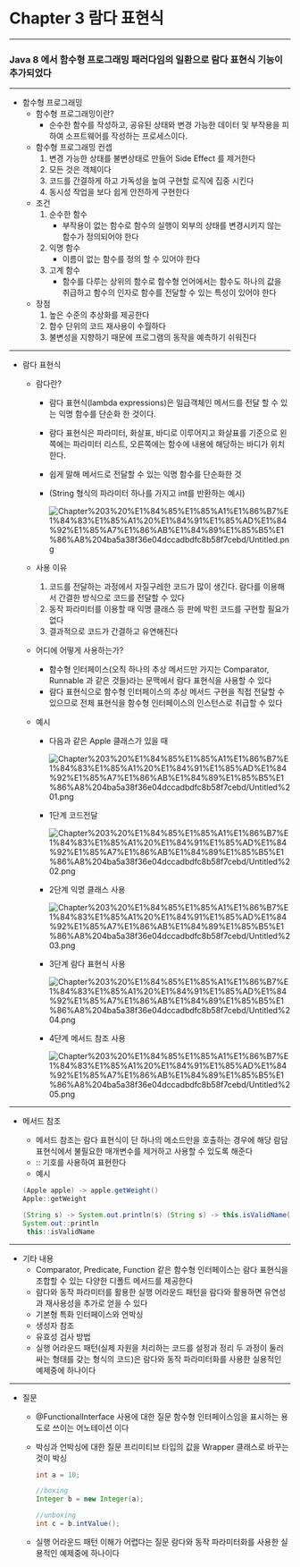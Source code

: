 # Chapter 3 람다 표현식

---

### Java 8 에서 함수형 프로그래밍 패러다임의 일환으로 람다 표현식 기능이 추가되었다

---

- 함수형 프로그래밍
    - 함수형 프로그래밍이란?
        - 순수한 함수를 작성하고, 공유된 상태와 변경 가능한 데이터 및 부작용을 피하여 소프트웨어를 작성하는 프로세스이다.
    - 함수형 프로그래밍 컨셉
        1. 변경 가능한 상태를 불변상태로 만들어 Side Effect 를 제거한다
        2. 모든 것은 객체이다
        3. 코드를 간결하게 하고 가독성을 높여 구현할 로직에 집중 시킨다
        4. 동시성 작업을 보다 쉽게 안전하게 구현한다
    - 조건
        1. 순수한 함수
            - 부작용이 없는 함수로 함수의 실행이 외부의 상태를 변경시키지 않는 함수가 정의되어야 한다
        2. 익명 함수
            - 이름이 없는 함수를 정의 할 수 있어야 한다
        3. 고계 함수
            - 함수를 다루는 상위의 함수로 함수형 언어에서는 함수도 하나의 값을 취급하고 함수의 인자로 함수를 전달할 수 있는 특성이 있어야 한다
    - 장점
        1. 높은 수준의 추상화를 제공한다
        2. 함수 단위의 코드 재사용이 수월하다
        3. 불변성을 지향하기 때문에 프로그램의 동작을 예측하기 쉬워진다

---

- 람다 표현식
    - 람다란?
        - 람다 표현식(lambda expressions)은 일급객체인 메서드를 전달 할 수 있는 익명 함수를 단순화 한 것이다.
        - 람다 표현식은 파라미터, 화살표, 바디로 이루어지고 화살표를 기준으로 왼쪽에는 파라미터 리스트, 오른쪽에는 함수에 내용에 해당하는 바디가 위치한다.
        - 쉽게 말해 메서드로 전달할 수 있는 익명 함수를 단순화한 것
        - (String 형식의 파라미터 하나를 가지고 int를 반환하는 예시)

            ![Chapter%203%20%E1%84%85%E1%85%A1%E1%86%B7%E1%84%83%E1%85%A1%20%E1%84%91%E1%85%AD%E1%84%92%E1%85%A7%E1%86%AB%E1%84%89%E1%85%B5%E1%86%A8%204ba5a38f36e04dccadbdfc8b58f7cebd/Untitled.png](Chapter%203%20%E1%84%85%E1%85%A1%E1%86%B7%E1%84%83%E1%85%A1%20%E1%84%91%E1%85%AD%E1%84%92%E1%85%A7%E1%86%AB%E1%84%89%E1%85%B5%E1%86%A8%204ba5a38f36e04dccadbdfc8b58f7cebd/Untitled.png)

    - 사용 이유
        1. 코드를 전달하는 과정에서 자질구레한 코드가 많이 생긴다. 람다를 이용해서 간결한 방식으로 코드를 전달할 수 있다
        2. 동작 파라미터를 이용할 때 익명 클래스 등 판에 박힌 코드를 구현할 필요가 없다
        3. 결과적으로 코드가 간결하고 유연해진다
    - 어디에 어떻게 사용하는가?
        - 함수형 인터페이스(오직 하나의 추상 메서드만 가지는 Comparator, Runnable 과 같은 것들)라는 문맥에서 람다 표현식을 사용할 수 있다
        - 람다 표현식으로 함수형 인터페이스의 추상 메서드 구현을 직접 전달할 수 있으므로 전체 표현식을 함수형 인터페이스의 인스턴스로 취급할 수 있다
    - 예시
        - 다음과 같은 Apple 클래스가 있을 때

            ![Chapter%203%20%E1%84%85%E1%85%A1%E1%86%B7%E1%84%83%E1%85%A1%20%E1%84%91%E1%85%AD%E1%84%92%E1%85%A7%E1%86%AB%E1%84%89%E1%85%B5%E1%86%A8%204ba5a38f36e04dccadbdfc8b58f7cebd/Untitled%201.png](Chapter%203%20%E1%84%85%E1%85%A1%E1%86%B7%E1%84%83%E1%85%A1%20%E1%84%91%E1%85%AD%E1%84%92%E1%85%A7%E1%86%AB%E1%84%89%E1%85%B5%E1%86%A8%204ba5a38f36e04dccadbdfc8b58f7cebd/Untitled%201.png)

        - 1단계 코드전달

            ![Chapter%203%20%E1%84%85%E1%85%A1%E1%86%B7%E1%84%83%E1%85%A1%20%E1%84%91%E1%85%AD%E1%84%92%E1%85%A7%E1%86%AB%E1%84%89%E1%85%B5%E1%86%A8%204ba5a38f36e04dccadbdfc8b58f7cebd/Untitled%202.png](Chapter%203%20%E1%84%85%E1%85%A1%E1%86%B7%E1%84%83%E1%85%A1%20%E1%84%91%E1%85%AD%E1%84%92%E1%85%A7%E1%86%AB%E1%84%89%E1%85%B5%E1%86%A8%204ba5a38f36e04dccadbdfc8b58f7cebd/Untitled%202.png)

        - 2단계 익명 클래스 사용

            ![Chapter%203%20%E1%84%85%E1%85%A1%E1%86%B7%E1%84%83%E1%85%A1%20%E1%84%91%E1%85%AD%E1%84%92%E1%85%A7%E1%86%AB%E1%84%89%E1%85%B5%E1%86%A8%204ba5a38f36e04dccadbdfc8b58f7cebd/Untitled%203.png](Chapter%203%20%E1%84%85%E1%85%A1%E1%86%B7%E1%84%83%E1%85%A1%20%E1%84%91%E1%85%AD%E1%84%92%E1%85%A7%E1%86%AB%E1%84%89%E1%85%B5%E1%86%A8%204ba5a38f36e04dccadbdfc8b58f7cebd/Untitled%203.png)

        - 3단계 람다 표현식 사용

            ![Chapter%203%20%E1%84%85%E1%85%A1%E1%86%B7%E1%84%83%E1%85%A1%20%E1%84%91%E1%85%AD%E1%84%92%E1%85%A7%E1%86%AB%E1%84%89%E1%85%B5%E1%86%A8%204ba5a38f36e04dccadbdfc8b58f7cebd/Untitled%204.png](Chapter%203%20%E1%84%85%E1%85%A1%E1%86%B7%E1%84%83%E1%85%A1%20%E1%84%91%E1%85%AD%E1%84%92%E1%85%A7%E1%86%AB%E1%84%89%E1%85%B5%E1%86%A8%204ba5a38f36e04dccadbdfc8b58f7cebd/Untitled%204.png)

        - 4단계 메서드 참조 사용

            ![Chapter%203%20%E1%84%85%E1%85%A1%E1%86%B7%E1%84%83%E1%85%A1%20%E1%84%91%E1%85%AD%E1%84%92%E1%85%A7%E1%86%AB%E1%84%89%E1%85%B5%E1%86%A8%204ba5a38f36e04dccadbdfc8b58f7cebd/Untitled%205.png](Chapter%203%20%E1%84%85%E1%85%A1%E1%86%B7%E1%84%83%E1%85%A1%20%E1%84%91%E1%85%AD%E1%84%92%E1%85%A7%E1%86%AB%E1%84%89%E1%85%B5%E1%86%A8%204ba5a38f36e04dccadbdfc8b58f7cebd/Untitled%205.png)

---

- 메서드 참조
    - 메서드 참조는 람다 표현식이 단 하나의 메소드만을 호출하는 경우에 해당 람담 표현식에서 불필요한 매개변수를 제거하고 사용할 수 있도록 해준다
    - :: 기호를 사용하여 표현한다
    - 예시

    ```java
    (Apple apple) -> apple.getWeight()
    Apple::getWeight

    (String s) -> System.out.println(s) (String s) -> this.isValidName(s)
    System.out::println
     this::isValidName
    ```

---

- 기타 내용
    - Comparator, Predicate, Function 같은 함수형 인터페이스는 람다 표현식을 조합할 수 있는 다양한 디폴트 메서드를 제공한다
    - 람다와 동작 파라미터를 활용한 실행 어라운드 패턴을 람다와 활용하면 유연성과 재사용성을 추가로 얻을 수 있다
    - 기본형 특화 인터페이스와 언박싱
    - 생성자 참조
    - 유효성 검사 방법
    - 실행 어라운드 패턴(실제 자원을 처리하는 코드를 설정과 정리 두 과정이 둘러싸는 형태를 갖는 형식의 코드)은 람다와 동작 파라미터화를 사용한 실용적인 예제중에 하나이다

---

- 질문
    - @FunctionalInterface 사용에 대한 질문
    함수형 인터페이스임을 표시하는 용도로 쓰이는 어노테이션 이다
    - 박싱과 언박싱에 대한 질문
    프리미티브 타입의 값을 Wrapper 클래스로 바꾸는 것이 박싱

        ```java
        int a = 10;

        //boxing
        Integer b = new Integer(a);

        //unboxing
        int c = b.intValue();
        ```

    - 실행 어라운드 패턴 이해가 어렵다는 질문
    람다와 동작 파라미터화를 사용한 실용적인 예제중에 하나이다